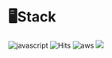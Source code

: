 # 🖥Stack

![javascript](https://camo.githubusercontent.com/607f3adb5fb476059b0021201f5e48b5cafa7d82eb10d60e4385ae128aef1ac8/68747470733a2f2f696d672e736869656c64732e696f2f62616467652f4a6176617363726970742d6666623133623f7374796c653d666c61742d737175617265266c6f676f3d6a617661736372697074266c6f676f436f6c6f723d7768697465)
![Hits](https://camo.githubusercontent.com/96267d8a69067065ffe11ac12baa0d9206641de7eb74225b62fa93f78631775a/68747470733a2f2f696d672e736869656c64732e696f2f62616467652f4d7973716c2d4536423931453f7374796c653d666c61742d737175617265266c6f676f3d4d7953716c266c6f676f436f6c6f723d7768697465)
![aws](https://camo.githubusercontent.com/8aa7fdcd3402ea395c3fdbd8c00fe0f6b7be091fcf985556a2b2097847616bc8/68747470733a2f2f696d672e736869656c64732e696f2f62616467652f6177732d3333333636343f7374796c653d666c61742d737175617265266c6f676f3d616d617a6f6e2d617773266c6f676f436f6c6f723d7768697465)
<img src="https://img.shields.io/badge/TypeScript-3766AB?style=flat-square&logo=Typescript&logoColor=white"/></a>
